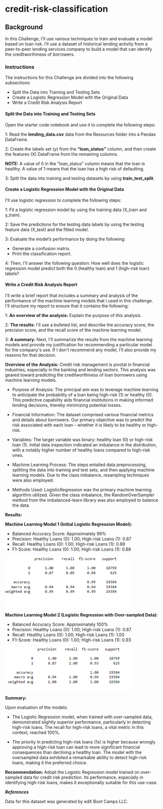 # credit-risk-classification

## Background
In this Challenge, I’ll use various techniques to train and evaluate a model based on loan risk. I’ll use a dataset of historical lending activity from a peer-to-peer lending services company to build a model that can identify the creditworthiness of borrowers.

### Instructions
The instructions for this Challenge are divided into the following subsections:

- Split the Data into Training and Testing Sets
- Create a Logistic Regression Model with the Original Data
- Write a Credit Risk Analysis Report

#### Split the Data into Training and Testing Sets
Open the starter code notebook and use it to complete the following steps:

1: Read the **lending_data.csv** data from the Resources folder into a Pandas DataFrame.

2: Create the labels set (y) from the **“loan_status”** column, and then create the features (X) DataFrame from the remaining columns.

**NOTE:** A value of 0 in the “loan_status” column means that the loan is healthy. A value of 1 means that the loan has a high risk of defaulting.

3: Split the data into training and testing datasets by using **train_test_split**.

#### Create a Logistic Regression Model with the Original Data
I'll use logistic regression to complete the following steps:

1: Fit a logistic regression model by using the training data (X_train and y_train).

2: Save the predictions for the testing data labels by using the testing feature data (X_test) and the fitted model.

3: Evaluate the model’s performance by doing the following:

  - Generate a confusion matrix.
  - Print the classification report.

4: Then, I'll answer the following question: How well does the logistic regression model predict both the 0 (healthy loan) and 1 (high-risk loan) labels?

#### Write a Credit Risk Analysis Report
I'll write a brief report that includes a summary and analysis of the performance of the machine learning models that I used in this challenge.
I'll structure my report to ensure that it contains the following:

1: **An overview of the analysis:** Explain the purpose of this analysis.

2: **The results:** I'll use a bulleted list, and describe the accuracy score, the precision score, and the recall score of the machine learning model.

3: **A summary:** Next, I'll summarize the results from the machine learning models and provide my justification for recommending a particular model for the company's use. If I don't recommend any model, I'll also provide my reasons for that decision.

**Overview of the Analysis:**
Credit risk management is pivotal in financial industries, especially in the banking and lending sectors. This analysis was geared toward predicting the creditworthiness of loan borrowers using machine learning models.

- Purpose of Analysis:
The principal aim was to leverage machine learning to anticipate the probability of a loan being high-risk (1) or healthy (0). This predictive capability aids financial institutions in making informed lending decisions, thereby minimizing potential losses.

- Financial Information: The dataset comprised various financial metrics and details about borrowers. Our primary objective was to predict the risk associated with each loan – whether it is likely to be healthy or high-risk.

- Variables: The target variable was binary: healthy loan (0) or high-risk loan (1). Initial data inspection indicated an imbalance in the distribution, with a notably higher number of healthy loans compared to high-risk ones.

- Machine Learning Process: The steps entailed data preprocessing, splitting the data into training and test sets, and then applying machine learning models. Due to the class imbalance, resampling techniques were also employed.

- Methods Used: LogisticRegression was the primary machine learning algorithm utilized. Given the class imbalance, the RandomOverSampler method from the imbalanced-learn library was also employed to balance the data.

**Results:**

**Machine Learning Model 1 (Initial Logistic Regression Model):**
- Balanced Accuracy Score: Approximately 99%
- Precision: Healthy Loans (0): 1.00; High-risk Loans (1): 0.87
- Recall: Healthy Loans (0): 1.00; High-risk Loans (1): 0.89
- F1-Score: Healthy Loans (0): 1.00; High-risk Loans (1): 0.88

![](Images/main_report.PNG)
  
**Machine Learning Model 2 (Logistic Regression with Over-sampled Data):**
- Balanced Accuracy Score: Approximately 100%
- Precision: Healthy Loans (0): 1.00; High-risk Loans (1): 0.87
- Recall: Healthy Loans (0): 1.00; High-risk Loans (1): 1.00
- F1-Score: Healthy Loans (0): 1.00; High-risk Loans (1): 0.93

![](Images/resampled_report.PNG)
  
**Summary:**

Upon evaluation of the models:

- The Logistic Regression model, when trained with over-sampled data, demonstrated slightly superior performance, particularly in detecting high-risk loans. The recall for high-risk loans, a vital metric in this context, reached 100%.

- The priority in predicting high-risk loans (1s) is higher because wrongly approving a high-risk loan can lead to more significant financial consequences than declining a healthy loan. The model with the oversampled data exhibited a remarkable ability to detect high-risk loans, making it the preferred choice.

**Recommendation:**
Adopt the Logistic Regression model trained on over-sampled data for credit risk prediction. Its performance, especially in identifying high-risk loans, makes it exceptionally suitable for this use-case.

***References***

Data for this dataset was generated by edX Boot Camps LLC.
